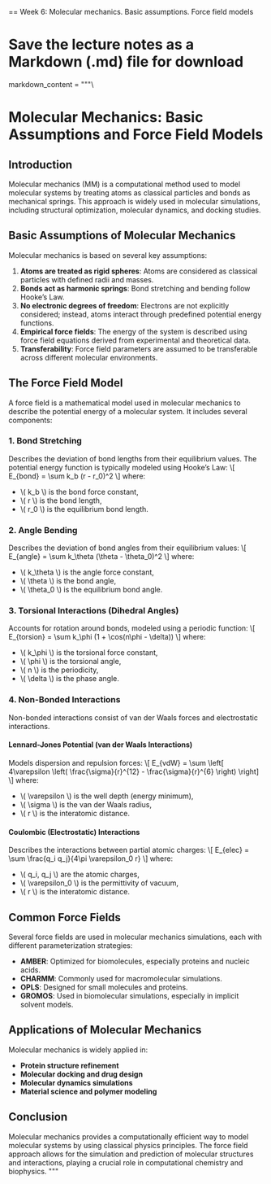 == Week 6: Molecular mechanics. Basic assumptions. Force field models


# Save the lecture notes as a Markdown (.md) file for download

markdown_content = """\
# Molecular Mechanics: Basic Assumptions and Force Field Models

## Introduction
Molecular mechanics (MM) is a computational method used to model molecular systems by treating atoms as classical particles and bonds as mechanical springs. This approach is widely used in molecular simulations, including structural optimization, molecular dynamics, and docking studies.

## Basic Assumptions of Molecular Mechanics
Molecular mechanics is based on several key assumptions:

1. **Atoms are treated as rigid spheres**: Atoms are considered as classical particles with defined radii and masses.
2. **Bonds act as harmonic springs**: Bond stretching and bending follow Hooke’s Law.
3. **No electronic degrees of freedom**: Electrons are not explicitly considered; instead, atoms interact through predefined potential energy functions.
4. **Empirical force fields**: The energy of the system is described using force field equations derived from experimental and theoretical data.
5. **Transferability**: Force field parameters are assumed to be transferable across different molecular environments.

## The Force Field Model
A force field is a mathematical model used in molecular mechanics to describe the potential energy of a molecular system. It includes several components:

### 1. **Bond Stretching**
Describes the deviation of bond lengths from their equilibrium values. The potential energy function is typically modeled using Hooke’s Law:
\\[ E_{bond} = \\sum k_b (r - r_0)^2 \\]
where:
- \\( k_b \\) is the bond force constant,
- \\( r \\) is the bond length,
- \\( r_0 \\) is the equilibrium bond length.

### 2. **Angle Bending**
Describes the deviation of bond angles from their equilibrium values:
\\[ E_{angle} = \\sum k_\\theta (\\theta - \\theta_0)^2 \\]
where:
- \\( k_\\theta \\) is the angle force constant,
- \\( \\theta \\) is the bond angle,
- \\( \\theta_0 \\) is the equilibrium bond angle.

### 3. **Torsional Interactions (Dihedral Angles)**
Accounts for rotation around bonds, modeled using a periodic function:
\\[ E_{torsion} = \\sum k_\\phi (1 + \\cos(n\\phi - \\delta)) \\]
where:
- \\( k_\\phi \\) is the torsional force constant,
- \\( \\phi \\) is the torsional angle,
- \\( n \\) is the periodicity,
- \\( \\delta \\) is the phase angle.

### 4. **Non-Bonded Interactions**
Non-bonded interactions consist of van der Waals forces and electrostatic interactions.

#### **Lennard-Jones Potential (van der Waals Interactions)**
Models dispersion and repulsion forces:
\\[ E_{vdW} = \\sum \\left[ 4\\varepsilon \\left( \\frac{\\sigma}{r}^{12} - \\frac{\\sigma}{r}^{6} \\right) \\right] \\]
where:
- \\( \\varepsilon \\) is the well depth (energy minimum),
- \\( \\sigma \\) is the van der Waals radius,
- \\( r \\) is the interatomic distance.

#### **Coulombic (Electrostatic) Interactions**
Describes the interactions between partial atomic charges:
\\[ E_{elec} = \\sum \\frac{q_i q_j}{4\\pi \\varepsilon_0 r} \\]
where:
- \\( q_i, q_j \\) are the atomic charges,
- \\( \\varepsilon_0 \\) is the permittivity of vacuum,
- \\( r \\) is the interatomic distance.

## Common Force Fields
Several force fields are used in molecular mechanics simulations, each with different parameterization strategies:

- **AMBER**: Optimized for biomolecules, especially proteins and nucleic acids.
- **CHARMM**: Commonly used for macromolecular simulations.
- **OPLS**: Designed for small molecules and proteins.
- **GROMOS**: Used in biomolecular simulations, especially in implicit solvent models.

## Applications of Molecular Mechanics
Molecular mechanics is widely applied in:
- **Protein structure refinement**
- **Molecular docking and drug design**
- **Molecular dynamics simulations**
- **Material science and polymer modeling**

## Conclusion
Molecular mechanics provides a computationally efficient way to model molecular systems by using classical physics principles. The force field approach allows for the simulation and prediction of molecular structures and interactions, playing a crucial role in computational chemistry and biophysics.
"""


